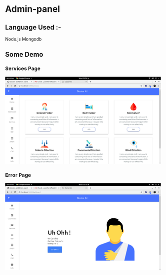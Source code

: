 # Admin-panel

## Language Used :-

Node.js
Mongodb

## Some Demo

### Services Page
![](https://raw.githubusercontent.com/doctor-ai/Admin-panel/master/images/services.png)


### Error Page
![](https://raw.githubusercontent.com/doctor-ai/Admin-panel/master/images/error.png)
